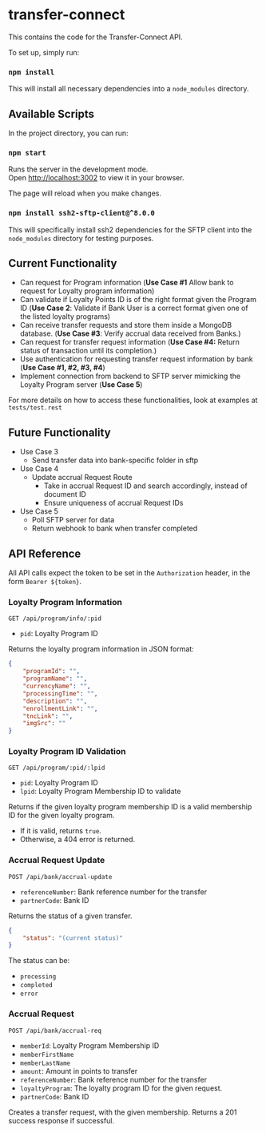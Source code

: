 # transfer-connect

This contains the code for the Transfer-Connect API.

To set up, simply run:

### `npm install`

This will install all necessary dependencies into a `node_modules` directory.

## Available Scripts

In the project directory, you can run:

### `npm start`

Runs the server in the development mode.\
Open [http://localhost:3002](http://localhost:3002) to view it in your browser.

The page will reload when you make changes.

### `npm install ssh2-sftp-client@^8.0.0`

This will specifically install ssh2 dependencies for the SFTP client into the `node_modules` directory for testing purposes.

## Current Functionality
- Can request for Program information (**Use Case #1** Allow bank to request for Loyalty program information)
- Can validate if Loyalty Points ID is of the right format given the Program ID (**Use Case 2**: Validate if Bank User is a correct format given one of the listed loyalty programs)
- Can receive transfer requests and store them inside a MongoDB database. (**Use Case #3**: Verify accrual data received from Banks.)
- Can request for transfer request information (**Use Case #4:** Return status of transaction until its completion.)
- Use authentication for requesting transfer request information by bank (**Use Case #1, #2, #3, #4**)
- Implement connection from backend to SFTP server mimicking the Loyalty Program server (**Use Case 5**)

For more details on how to access these functionalities, look at examples at `tests/test.rest`

## Future Functionality
- Use Case 3
    - Send transfer data into bank-specific folder in sftp
- Use Case 4
    - Update accrual Request Route
        - Take in accrual Request ID and search accordingly, instead of document ID
        - Ensure uniqueness of accrual Request IDs
- Use Case 5
    - Poll SFTP server for data
    - Return webhook to bank when transfer completed

## API Reference

All API calls expect the token to be set in the `Authorization` header, in the form `Bearer ${token}`.

### Loyalty Program Information

`GET /api/program/info/:pid`
- `pid`: Loyalty Program ID

Returns the loyalty program information in JSON format:

```json
{
    "programId": "",
    "programName": "",
    "currencyName": "",
    "processingTime": "",
    "description": "",
    "enrollmentLink": "",
    "tncLink": "",
    "imgSrc": ""
}
```

### Loyalty Program ID Validation

`GET /api/program/:pid/:lpid`
- `pid`: Loyalty Program ID
- `lpid`: Loyalty Program Membership ID to validate

Returns if the given loyalty program membership ID is a valid membership ID for the given loyalty program.
- If it is valid, returns `true`.
- Otherwise, a 404 error is returned.

### Accrual Request Update

`POST /api/bank/accrual-update`
- `referenceNumber`: Bank reference number for the transfer
- `partnerCode`: Bank ID

Returns the status of a given transfer.
```json
{
    "status": "(current status)"
}
```
The status can be:
- `processing`
- `completed`
- `error`


### Accrual Request 
`POST /api/bank/accrual-req`
- `memberId`: Loyalty Program Membership ID
- `memberFirstName`
- `memberLastName`
- `amount`: Amount in points to transfer
- `referenceNumber`: Bank reference number for the transfer
- `loyaltyProgram`: The loyalty program ID for the given request.
- `partnerCode`: Bank ID

Creates a transfer request, with the given membership.
Returns a 201 success response if successful.